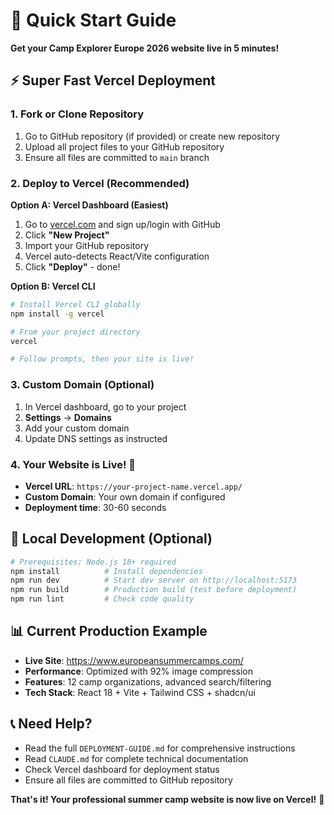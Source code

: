 # 🚀 Quick Start Guide

**Get your Camp Explorer Europe 2026 website live in 5 minutes!**

## ⚡ Super Fast Vercel Deployment

### 1. Fork or Clone Repository
1. Go to GitHub repository (if provided) or create new repository
2. Upload all project files to your GitHub repository
3. Ensure all files are committed to `main` branch

### 2. Deploy to Vercel (Recommended)
**Option A: Vercel Dashboard (Easiest)**
1. Go to [vercel.com](https://vercel.com) and sign up/login with GitHub
2. Click **"New Project"** 
3. Import your GitHub repository
4. Vercel auto-detects React/Vite configuration
5. Click **"Deploy"** - done!

**Option B: Vercel CLI**
```bash
# Install Vercel CLI globally
npm install -g vercel

# From your project directory
vercel

# Follow prompts, then your site is live!
```

### 3. Custom Domain (Optional)
1. In Vercel dashboard, go to your project
2. **Settings** → **Domains** 
3. Add your custom domain
4. Update DNS settings as instructed

### 4. Your Website is Live! 🎉
- **Vercel URL**: `https://your-project-name.vercel.app/`
- **Custom Domain**: Your own domain if configured
- **Deployment time**: 30-60 seconds

## 🔧 Local Development (Optional)

```bash
# Prerequisites: Node.js 18+ required
npm install          # Install dependencies
npm run dev          # Start dev server on http://localhost:5173
npm run build        # Production build (test before deployment)
npm run lint         # Check code quality
```

## 📊 Current Production Example
- **Live Site**: https://www.europeansummercamps.com/
- **Performance**: Optimized with 92% image compression
- **Features**: 12 camp organizations, advanced search/filtering
- **Tech Stack**: React 18 + Vite + Tailwind CSS + shadcn/ui

## 📞 Need Help?
- Read the full `DEPLOYMENT-GUIDE.md` for comprehensive instructions  
- Read `CLAUDE.md` for complete technical documentation
- Check Vercel dashboard for deployment status
- Ensure all files are committed to GitHub repository

**That's it! Your professional summer camp website is now live on Vercel!** 🌟

